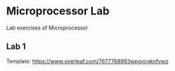 # Microprocessor Lab
Lab exercises of Microprocessor

## Lab 1
Template: https://www.overleaf.com/7677768993wpgvcgknfvwz
